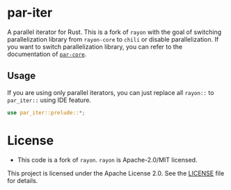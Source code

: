 # par-iter

A parallel iterator for Rust. This is a fork of `rayon` with the goal of switching parallelization library from `rayon-core` to `chili` or disable parallelization.
If you want to switch parallelization library, you can refer to the documentation of [`par-core`](https://docs.rs/par-core/).

## Usage

If you are using only parallel iterators, you can just replace all `rayon::` to `par_iter::` using IDE feature.

```rust
use par_iter::prelude::*;


```

# License

- This code is a fork of `rayon`. `rayon` is Apache-2.0/MIT licensed.

This project is licensed under the Apache License 2.0. See the [LICENSE](LICENSE) file for details.
